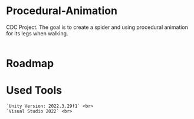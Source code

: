 # Procedural-Animation
CDC Project. The goal is to create a spider and using procedural animation for its legs when walking. <br> <br>

# Roadmap <br>


# Used Tools <br>
    `Unity Version: 2022.3.29f1` <br>
    `Visual Studio 2022` <br>

